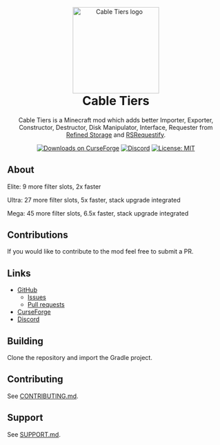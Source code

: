 <div align="center">
  <img width="200" alt="Cable Tiers logo" src="https://raw.githubusercontent.com/starforcraft/Cable-Tiers/main/.github/logo.png" />
  <h1 style="margin-top: 0">Cable Tiers</h1>
  <p>Cable Tiers is a Minecraft mod which adds better Importer, Exporter, Constructor, Destructor, Disk Manipulator, Interface, Requester from <a href="https://legacy.curseforge.com/minecraft/mc-mods/refined-storage">Refined Storage</a> and <a href="https://www.curseforge.com/minecraft/mc-mods/rs-requestify">RSRequestify</a>.</p>

[![Downloads on CurseForge](http://cf.way2muchnoise.eu/full_454382_downloads.svg)](http://minecraft.curseforge.com/projects/cable-tiers) [![Discord](https://img.shields.io/discord/818034132067024937)](https://discord.gg/WpUmcmUayN) [![License: MIT](https://img.shields.io/badge/License-MIT-yellow.svg)](LICENSE.md)
</div>

## About

Elite: 9 more filter slots, 2x faster

Ultra: 27 more filter slots, 5x faster, stack upgrade integrated

Mega: 45 more filter slots, 6.5x faster, stack upgrade integrated

## Contributions
If you would like to contribute to the mod feel free to submit a PR. 

## Links

- [GitHub](https://github.com/starforcraft/Cable-Tiers)
    - [Issues](https://github.com/starforcraft/Cable-Tiers/issues)
	- [Pull requests](https://github.com/starforcraft/Cable-Tiers/pulls)
- [CurseForge](https://curseforge.com/minecraft/mc-mods/cable-tiers)
- [Discord](https://discord.gg/WpUmcmUayN)

## Building

Clone the repository and import the Gradle project.

## Contributing

See [CONTRIBUTING.md](.github/CONTRIBUTING.md).

## Support

See [SUPPORT.md](.github/SUPPORT.md).
